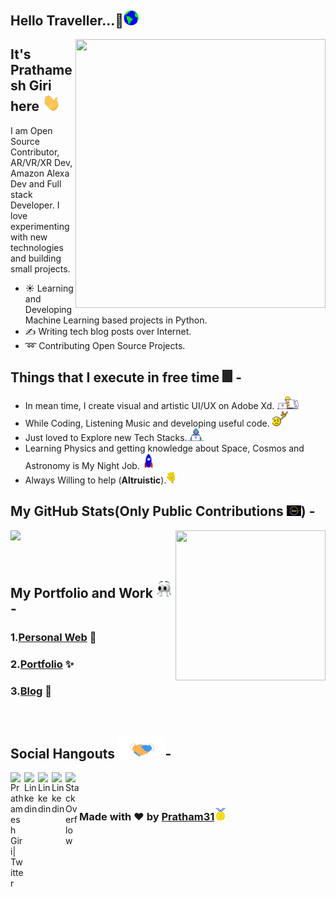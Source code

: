 <h2>Hello Traveller...🚶<img src="https://github.com/Pratham31/Pratham31/blob/master/Assets/Earth.gif" width="24px"></h2>


<img src="https://github.com/Pratham31/Pratham31/blob/master/final.gif" height="430" width="400" align="right"></img>


## It's Prathamesh Giri here <img src="https://github.com/Pratham31/Pratham31/blob/master/Assets/Hi.gif" width="29px">
I am Open Source Contributor, AR/VR/XR Dev, Amazon Alexa Dev and Full stack Developer. I love experimenting with new technologies and building small projects.

- ☀️ Learning and Developing Machine Learning based projects in Python.
- ✍️ Writing tech blog posts over Internet.
- ➿ Contributing Open Source Projects.

## Things that I execute in free time <img src="https://github.com/Pratham31/Pratham31/blob/master/Assets/zap.gif" height="20px"> -  
  - In mean time, I create visual and artistic UI/UX on Adobe Xd.&nbsp;<img src="https://github.com/Pratham31/Pratham31/blob/master/Assets/Designer.gif" height="20vw">
  - While Coding, Listening Music and developing useful code.&nbsp;<img src="https://github.com/Pratham31/Pratham31/blob/master/Assets/headbang.gif" height="25vw">
  - Just loved to Explore new Tech Stacks.<img src="https://github.com/Pratham31/Pratham31/blob/master/Assets/Developer.gif" height="20vw">
  - Learning Physics and getting knowledge about Space, Cosmos and Astronomy is My Night Job. <img src="https://github.com/Pratham31/Pratham31/blob/master/Assets/Rocket.gif" width="20vw">
  - Always Willing to help (**Altruistic**).<img src="https://github.com/Pratham31/Pratham31/blob/master/Assets/wave.gif" height="20vw">  


## My GitHub Stats(Only Public Contributions <img src="https://github.com/Pratham31/Pratham31/blob/master/Assets/expressionless.gif" width="23px">) -
  <p align = "left">
  <img src = "https://github-readme-stats.vercel.app/api?username=Pratham31&show_icons=true&theme=radical&line_height=40">
  <img align="right" src = "https://github-readme-stats.vercel.app/api/top-langs/?username=Pratham31&hide=CSS,HTML&theme=tokyonight" width="240vw" height="240vw">
</p>  
</br>

## My Portfolio and Work <img src="https://github.com/Pratham31/Pratham31/blob/master/Assets/eyes.gif" width="29px"> -
### 1.[Personal Web](http://prathameshgiri.me/) 👦 </br>
### 2.[Portfolio](https://sites.google.com/view/prathamesh-giri/home) ✨
### 3.[Blog](https://prathamtalks.blogspot.com/) 💭
</br>

## Social Hangouts <img src="https://github.com/Pratham31/Pratham31/blob/master/Assets/Handshake.gif" height="35px">-

<a href="https://twitter.com/_Autodidactic">
  <img align="left" alt="Prathamesh Giri| Twitter" width="22px" src="https://cdn.jsdelivr.net/npm/simple-icons@v3/icons/twitter.svg" />
</a>
<a href="https://www.linkedin.com/in/autodidactic/">
  <img align="left" alt="Linkedin" width="22px" src="https://cdn.jsdelivr.net/npm/simple-icons@v3/icons/linkedin.svg" />
</a>
<a href="https://prathamtalks.blogspot.com/">
  <img align="left" alt="Linkedin" width="22px" src="https://cdn.jsdelivr.net/npm/simple-icons@v3/icons/blogger.svg" />
</a>
<a href="https://medium.com/@Oautodidactic">
  <img align="left" alt="Linkedin" width="22px" src="https://cdn.jsdelivr.net/npm/simple-icons@v3/icons/medium.svg" />
</a>
<a href="https://stackoverflow.com/users/story/13827345">
  <img align="left" alt="StackOverflow" width="22px" src="https://cdn.jsdelivr.net/npm/simple-icons@3.1.0/icons/stackoverflow.svg" />
</a>
</br>
</br>

### Made with ❤️ by [Pratham31](https://github.com/Pratham31)<img src="https://github.com/Pratham31/Pratham31/blob/master/Assets/Medal.gif" width="20px">
